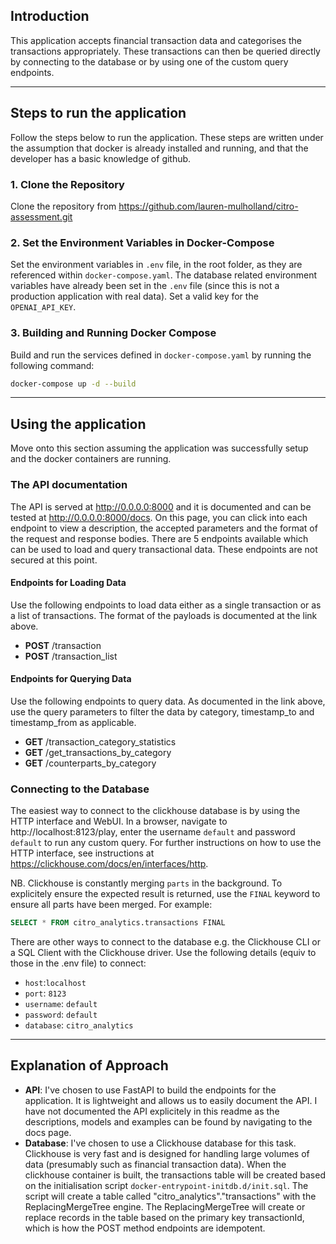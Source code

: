 ## Introduction

This application accepts financial transaction data and categorises the transactions appropriately. These transactions can then be queried directly by connecting to the database or by using one of the custom query endpoints.

---
## Steps to run the application

Follow the steps below to run the application. These steps are written under the assumption that docker is already installed and running, and that the developer has a basic knowledge of github.

### 1. Clone the Repository 

Clone the repository from https://github.com/lauren-mulholland/citro-assessment.git

### 2. Set the Environment Variables in Docker-Compose

Set the environment variables in `.env` file, in the root folder, as they are referenced within `docker-compose.yaml`. The database related environment variables have already been set in the `.env` file (since this is not a production application with real data). Set a valid key for the `OPENAI_API_KEY`.

### 3. Building and Running Docker Compose

Build and run the services defined in `docker-compose.yaml` by running the following command:

```bash
docker-compose up -d --build
```
---
## Using the application
Move onto this section assuming the application was successfully setup and the docker containers are running.

### The API documentation
The API is served at http://0.0.0.0:8000 and it is documented and can be tested at http://0.0.0.0:8000/docs. On this page, you can click into each endpoint to view a description, the accepted parameters and the format of the request and response bodies. There are 5 endpoints available which can be used to load and query transactional data. These endpoints are not secured at this point. 

#### Endpoints for Loading Data
Use the following endpoints to load data either as a single transaction or as a list of transactions. The format of the payloads is documented at the link above.
- **POST** /transaction
- **POST** /transaction_list

#### Endpoints for Querying Data
Use the following endpoints to query data. As documented in the link above, use the query parameters to filter the data by category, timestamp_to and timestamp_from as applicable.
- **GET** /transaction_category_statistics
- **GET** /get_transactions_by_category
- **GET** /counterparts_by_category

### Connecting to the Database
The easiest way to connect to the clickhouse database is by using the HTTP interface and WebUI. In a browser, navigate to http://localhost:8123/play, enter the username `default` and password `default` to run any custom query. For further instructions on how to use the HTTP interface, see instructions at https://clickhouse.com/docs/en/interfaces/http.

NB. Clickhouse is constantly merging `parts` in the background. To explicitely ensure the expected result is returned, use the `FINAL` keyword to ensure all parts have been merged. For example:

```SQL 
SELECT * FROM citro_analytics.transactions FINAL
```
There are other ways to connect to the database e.g. the Clickhouse CLI or a SQL Client with the Clickhouse driver. Use the following details (equiv to those in the .env file) to connect:

- `host`:`localhost`
- `port`: `8123`
- `username`: `default`
- `password`: `default`
- `database`: `citro_analytics`

---
## Explanation of Approach

- **API**: I've chosen to use FastAPI to build the endpoints for the application. It is lightweight and allows us to easily document the API. I have not documented the API explicitely in this readme as the descriptions, models and examples can be found by navigating to the docs page.
- **Database**: I've chosen to use a Clickhouse database for this task. Clickhouse is very fast and is designed for handling large volumes of data (presumably such as financial transaction data). When the clickhouse container is built, the transactions table will be created based on the initialisation script `docker-entrypoint-initdb.d/init.sql`. The script will create a table called "citro_analytics"."transactions" with the ReplacingMergeTree engine. The ReplacingMergeTree will create or replace records in the table based on the primary key transactionId, which is how the POST method endpoints are idempotent.

